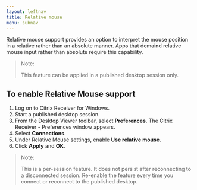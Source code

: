 ```yaml
---
layout: leftnav
title: Relative mouse
menu: subnav
---
```


Relative mouse support provides an option to interpret the mouse position in a relative rather than an absolute manner. Apps that demaind relative mouse input rather than absolute require this capability.

> Note:
>
> This feature can be applied in a published desktop session only.

## To enable Relative Mouse support

1.  Log on to Citrix Receiver for Windows.
2.  Start a published desktop session.
3.  From the Desktop Viewer toolbar, select **Preferences**. The Citrix Receiver - Preferences window appears.
4.  Select **Connections**.
5.  Under Relative Mouse settings, enable **Use relative mouse**.
6.  Click **Apply** and **OK**.

> Note:
>
> This is a per-session feature. It does not persist after reconnecting to a disconnected session. Re-enable the feature every time you connect or reconnect to the published desktop.
